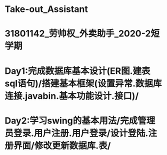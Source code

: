 # Take-out_Assistant
# 31801142_劳帅权_外卖助手_2020-2短学期
# Day1:完成数据库基本设计(ER图.建表sql语句)/搭建基本框架(设置异常.数据库连接.javabin.基本功能设计.接口)/
# Day2:学习swing的基本用法/完成管理员登录.用户注册.用户登录/设计登陆.注册界面/修改更新数据库.表/
